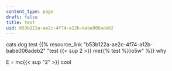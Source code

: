 ```yaml
---
content_type: page
draft: false
title: test
uid: b53b122a-ae2c-4f74-a12b-babe006adeb2
---
```

cats dog test {{% resource_link "b53b122a-ae2c-4f74-a12b-babe006adeb2" "test {{< sup 2 >}} me{{% test %}}o5w" %}} why

E = mc{{< sup "2"  >}} cool